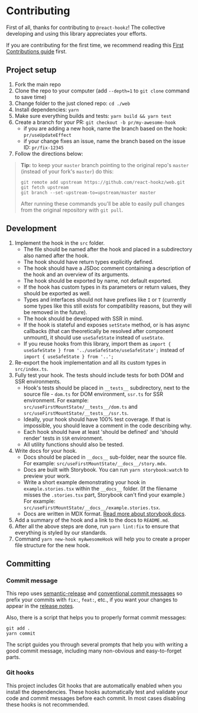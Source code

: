 # Contributing

First of all, thanks for contributing to `@react-hookz`! The collective developing and
using this library appreciates your efforts.

If you are contributing for the first time, we recommend reading this
[First Contributions guide](https://github.com/firstcontributions/first-contributions) first.

## Project setup

1. Fork the main repo
2. Clone the repo to your computer (add `--depth=1` to `git clone` command to save time)
3. Change folder to the just cloned repo: `cd ./web`
4. Install dependencies: `yarn`
5. Make sure everything builds and tests: `yarn build && yarn test`
6. Create a branch for your PR: `git checkout -b pr/my-awesome-hook`
   - if you are adding a new hook, name the branch based on the hook: `pr/useUpdateEffect`
   - if your change fixes an issue, name the branch based on the issue ID: `pr/fix-12345`
7. Follow the directions below:

> **Tip:** to keep your `master` branch pointing to the original repo's `master` (instead of your
> fork's `master`) do this:
>
> ```shell
> git remote add upstream https://github.com/react-hookz/web.git
> git fetch upstream
> git branch --set-upstream-to=upstream/master master
> ```
>
> After running these commands you'll be able to easily pull changes from the original repository with
> `git pull`.

## Development

1. Implement the hook in the `src` folder.
   - The file should be named after the hook and placed in a subdirectory also named after the hook.
   - The hook should have return types explicitly defined.
   - The hook should have a JSDoc comment containing a description of the hook and an overview of its arguments.
   - The hook should be exported by name, not default exported.
   - If the hook has custom types in its parameters or return values, they should be exported as well.
   - Types and interfaces should not have prefixes like `I` or `T` (currently some types like this
     still exists for compatibility reasons, but they will be removed in the future).
   - The hook should be developed with SSR in mind.
   - If the hook is stateful and exposes `setState` method, or is has async callbacks (that can
     theoretically be resolved after component unmount), it should use `useSafeState` instead of
     `useState`.
   - If you reuse hooks from this library, import them as `import { useSafeState } from '../useSafeState/useSafeState';` instead of
     `import { useSafeState } from '..';`
2. Re-export the hook implementation and all its custom types in `src/index.ts`.
3. Fully test your hook. The tests should include tests for both DOM and SSR environments.
   - Hook's tests should be placed in `__tests__` subdirectory, next to the source file - `dom.ts` for DOM
     environment, `ssr.ts` for SSR environment.
     For example: `src/useFirstMountState/__tests__/dom.ts` and `src/useFirstMountState/__tests__/ssr.ts`.
   - Ideally, your hook should have 100% test coverage. If that is impossible, you should leave a comment
     in the code describing why.
   - Each hook should have at least 'should be defined' and 'should render' tests in `SSR`
     environment.
   - All utility functions should also be tested.
4. Write docs for your hook.
   - Docs should be placed in `__docs__` sub-folder, near the source file.  
     For example: `src/useFirstMountState/__docs__/story.mdx`.
   - Docs are built with Storybook. You can run `yarn storybook:watch` to preview your work.
   - Write a short example demonstrating your hook in `example.stories.tsx` within the `__docs__` folder.
     (If the filename misses the `.stories.tsx` part, Storybook can't find your example.)
     For example: `src/useFirstMountState/__docs__/example.stories.tsx`.
   - Docs are written in MDX format.
     [Read more about storybook docs](https://storybook.js.org/docs/react/writing-docs/introduction).
5. Add a summary of the hook and a link to the docs to `README.md`.
6. After all the above steps are done, run `yarn lint:fix` to ensure that everything is styled by our
   standards.
7. Command `yarn new-hook myAwesomeHook` will help you to create a proper file structure for the new hook.

## Committing

### Commit message

This repo uses [semantic-release](https://github.com/semantic-release/semantic-release) and
[conventional commit messages](https://conventionalcommits.org) so prefix your commits with `fix:`,
`feat:`, etc., if you want your changes to appear in the
[release notes](https://github.com/react-hookz/web/blob/master/CHANGELOG.md).

Also, there is a script that helps you to properly format commit messages:

```shell
git add .
yarn commit
```

The script guides you through several prompts that help you with writing a good commit message,
including many non-obvious and easy-to-forget parts.

### Git hooks

This project includes Git hooks that are automatically enabled when you install the dependencies.
These hooks automatically test and validate your code and commit messages before each commit. In
most cases disabling these hooks is not recommended.
